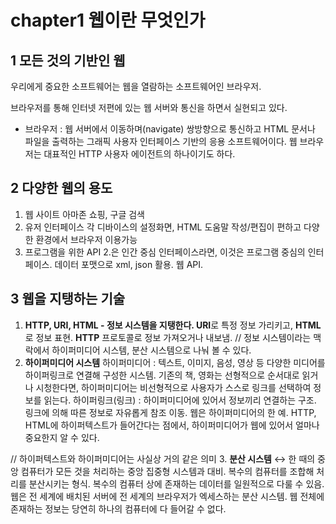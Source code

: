 # chapter1 웹이란 무엇인가

## 1 모든 것의 기반인 웹

우리에게 중요한 소프트웨어는 웹을 열람하는 소프트웨어인 브라우저.

브라우저를 통해 인터넷 저편에 있는 웹 서버와 통신을 하면서 실현되고 있다.

- 브라우저 : 웹 서버에서 이동하며(navigate) 쌍방향으로 통신하고 HTML 문서나 파일을 출력하는 그래픽 사용자 인터페이스 기반의 응용 소프트웨어이다. 웹 브라우저는 대표적인 HTTP 사용자 에이전트의 하나이기도 하다.

## 2 다양한 웹의 용도

1. 웹 사이트
아마존 쇼핑, 구글 검색
2. 유저 인터페이스
각 디바이스의 설정화면, HTML 도움말
작성/편집이 편하고 다양한 환경에서 브라우저 이용가능
3. 프로그램을 위한 API
2.은 인간 중심 인터페이스라면, 이것은 프로그램 중심의 인터페이스.
데이터 포맷으로 xml, json 활용.
웹 API.

## 3 웹을 지탱하는 기술

1. **HTTP, URI, HTML - 정보 시스템을 지탱한다.
URI**로 특정 정보 가리키고, **HTML**로 정보 표현. **HTTP** 프로토콜로 정보 가져오거나 내보냄.
// 정보 시스템이라는 맥락에서 하이퍼미디어 시스템, 분산 시스템으로 나눠 볼 수 있다.
2. **하이퍼미디어 시스템**
하이퍼미디어 : 텍스트, 이미지, 음성, 영상 등 다양한 미디어를 하이퍼링크로 연결해 구성한 시스템.
기존의 책, 영화는 선형적으로 순서대로 읽거나 시청한다면, 하이퍼미디어는 비선형적으로 사용자가 스스로 링크를 선택하여 정보를 읽는다.
하이퍼링크(링크) : 하이퍼미디어에 있어서 정보끼리 연결하는 구조. 링크에 의해 따른 정보로 자유롭게 참조 이동.
웹은 하이퍼미디어의 한 예. HTTP, HTML에 하이퍼텍스트가 들어간다는 점에서, 하이퍼미디어가 웹에 있어서 얼마나 중요한지 알 수 있다.

// 하이퍼텍스트와 하이퍼미디어는 사실상 거의 같은 의미
3. **분산 시스템**
↔ 한 때의 중앙 컴퓨터가 모든 것을 처리하는 중앙 집중형 시스템과 대비.
복수의 컴퓨터를 조합해 처리를 분산시키는 형식. 복수의 컴퓨터 상에 존재하는 데이터를 일원적으로 다룰 수 있음.
웹은 전 세계에 배치된 서버에 전 세계의 브라우저가 엑세스하는 분산 시스템. 웹 전체에 존재하는 정보는 당연히 하나의 컴퓨터에 다 들어갈 수 없다.